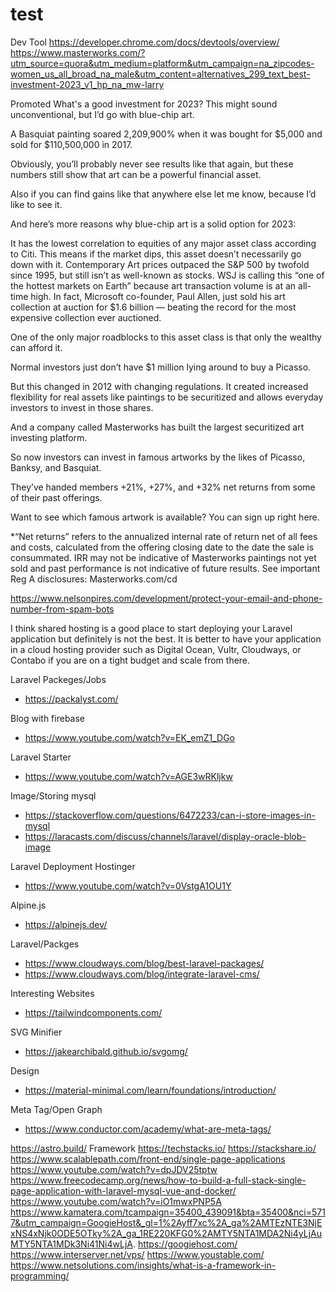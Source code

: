 # test
Dev Tool https://developer.chrome.com/docs/devtools/overview/
https://www.masterworks.com/?utm_source=quora&utm_medium=platform&utm_campaign=na_zipcodes-women_us_all_broad_na_male&utm_content=alternatives_299_text_best-investment-2023_v1_hp_na_mw-larry

Promoted
What's a good investment for 2023?
This might sound unconventional, but I’d go with blue-chip art.

A Basquiat painting soared 2,209,900% when it was bought for $5,000 and sold for $110,500,000 in 2017.

Obviously, you’ll probably never see results like that again, but these numbers still show that art can be a powerful financial asset.

Also if you can find gains like that anywhere else let me know, because I’d like to see it.

And here’s more reasons why blue-chip art is a solid option for 2023:

It has the lowest correlation to equities of any major asset class according to Citi. This means if the market dips, this asset doesn’t necessarily go down with it.
Contemporary Art prices outpaced the S&P 500 by twofold since 1995, but still isn’t as well-known as stocks.
WSJ is calling this “one of the hottest markets on Earth” because art transaction volume is at an all-time high.
In fact, Microsoft co-founder, Paul Allen, just sold his art collection at auction for $1.6 billion — beating the record for the most expensive collection ever auctioned.

One of the only major roadblocks to this asset class is that only the wealthy can afford it.

Normal investors just don’t have $1 million lying around to buy a Picasso.

But this changed in 2012 with changing regulations. It created increased flexibility for real assets like paintings to be securitized and allows everyday investors to invest in those shares.

And a company called Masterworks has built the largest securitized art investing platform.

So now investors can invest in famous artworks by the likes of Picasso, Banksy, and Basquiat.

They’ve handed members +21%, +27%, and +32% net returns from some of their past offerings.

Want to see which famous artwork is available? You can sign up right here.


*“Net returns” refers to the annualized internal rate of return net of all fees and costs, calculated from the offering closing date to the date the sale is consummated. IRR may not be indicative of Masterworks paintings not yet sold and past performance is not indicative of future results. See important Reg A disclosures: Masterworks.com/cd

https://www.nelsonpires.com/development/protect-your-email-and-phone-number-from-spam-bots

I think shared hosting is a good place to start deploying your Laravel application but definitely is not the best. It is better to have your application in a cloud hosting provider such as Digital Ocean, Vultr, Cloudways, or Contabo if you are on a tight budget and scale from there.

Laravel Packeges/Jobs
* https://packalyst.com/

Blog with firebase
* https://www.youtube.com/watch?v=EK_emZ1_DGo

Laravel Starter
* https://www.youtube.com/watch?v=AGE3wRKljkw

Image/Storing mysql
* https://stackoverflow.com/questions/6472233/can-i-store-images-in-mysql
* https://laracasts.com/discuss/channels/laravel/display-oracle-blob-image

Laravel Deployment Hostinger
* https://www.youtube.com/watch?v=0VstgA1OU1Y

Alpine.js
* https://alpinejs.dev/

Laravel/Packges
* https://www.cloudways.com/blog/best-laravel-packages/
* https://www.cloudways.com/blog/integrate-laravel-cms/

Interesting Websites
* https://tailwindcomponents.com/

SVG Minifier
* https://jakearchibald.github.io/svgomg/

Design 
* https://material-minimal.com/learn/foundations/introduction/

Meta Tag/Open Graph
* https://www.conductor.com/academy/what-are-meta-tags/

https://astro.build/ Framework
https://techstacks.io/
https://stackshare.io/
https://www.scalablepath.com/front-end/single-page-applications
https://www.youtube.com/watch?v=dpJDV25tptw
https://www.freecodecamp.org/news/how-to-build-a-full-stack-single-page-application-with-laravel-mysql-vue-and-docker/
https://www.youtube.com/watch?v=iO1mwxPNP5A
https://www.kamatera.com/tcampaign=35400_439091&bta=35400&nci=5717&utm_campaign=GoogieHost&_gl=1%2Ayff7xc%2A_ga%2AMTEzNTE3NjExNS4xNjk0ODE5OTky%2A_ga_1RE220KFG0%2AMTY5NTA1MDA2Ni4yLjAuMTY5NTA1MDk3Ni41Ni4wLjA.
https://googiehost.com/
https://www.interserver.net/vps/
https://www.youstable.com/
https://www.netsolutions.com/insights/what-is-a-framework-in-programming/
